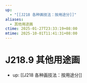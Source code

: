 ```yaml
---
up:
  - "[[J218 各种画技法：按用途分]]"
aliases:
  - 其他用途画
ctime: 2025-01-27T23:33:19+08:00
mtime: 2025-10-01T11:41:31+08:00
---
```


# J218.9 其他用途画

- up: [[J218 各种画技法：按用途分]]
